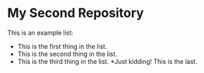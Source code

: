 # My Second Repository

This is an example list:
* This is the first thing in the list.
* This is the second thing in the list.
* This is the third thing in the list.
*Just kidding! This is the last.
